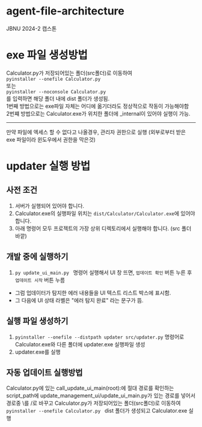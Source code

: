 # agent-file-architecture

JBNU 2024-2 캡스톤

# exe 파일 생성방법

Calculator.py가 저장되어있는 폴더(src폴더)로 이동하여
<br/>`pyinstaller --onefile Calculator.py `
<br/>또는
<br/>`pyinstaller --noconsole Calculator.py`
<br/>를 입력하면 해당 폴더 내에 dist 폴더가 생성됨.
<br/> 1번째 방법으로는 exe파일 자체는 어디에 옮기더라도 정상적으로 작동이 가능해야함
<br/> 2번쨰 방법으로는 Calculator.exe가 위치한 폴더에 \_internal이 있어야 실행이 가능.

---

만약 파일에 엑세스 할 수 없다고 나올경우, 관리자 권한으로 실행 (외부로부터 받은 exe 파일이라 윈도우에서 권한을 막은것)

# updater 실행 방법

## 사전 조건

1. 서버가 실행되어 있어야 합니다.
2. Calculator.exe의 실행파일 위치는 `dist/Calculator/Calculator.exe`에 있어야 합니다.
3. 아래 명령어 모두 프로젝트의 가장 상위 디렉토리에서 실행해야 합니다. (src 폴더 바깥)

## 개발 중에 실행하기
1. `py update_ui_main.py ` 명령어 실행해서 UI 창 뜨면, `업데이트 확인` 버튼 누른 후 `업데이트 시작` 버튼 누름

- 그럼 업데이터가 탐지한 에러 내용들을 UI 텍스트 리스트 박스에 표시함.
- 그 다음에 UI 상태 라벨은 "에러 탐지 완료" 라는 문구가 뜸.

## 실행 파일 생성하기

1. `pyinstaller --onefile --distpath updater src/updater.py` 명령어로 Calculator.exe와 다른 폴더에 updater.exe 실행파일 생성
2. updater.exe를 실행


## 자동 업데이트 실행방법
Calculator.py에 있는 call_update_ui_main(root):에 절대 경로를 확인하는 script_path에 update_management_ui/update_ui_main.py가 있는 경로를 넣어서 경로중 \를 /로 바꾸고 Calculator.py가 저장되어있는 폴더(src폴더)로 이동하여 `pyinstaller --onefile Calculator.py `
 dist 폴더가 생성되고 Calculator.exe 실행


